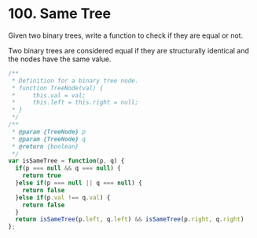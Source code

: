 # 100. Same Tree

Given two binary trees, write a function to check if they are equal or not.

Two binary trees are considered equal if they are structurally identical and the nodes have the same value.

```javascript
/**
 * Definition for a binary tree node.
 * function TreeNode(val) {
 *     this.val = val;
 *     this.left = this.right = null;
 * }
 */
/**
 * @param {TreeNode} p
 * @param {TreeNode} q
 * @return {boolean}
 */
var isSameTree = function(p, q) {
  if(p === null && q === null) {
    return true
  }else if(p === null || q === null) {
    return false
  }else if(p.val !== q.val) {
    return false
  }
  return isSameTree(p.left, q.left) && isSameTree(p.right, q.right)
};
```
